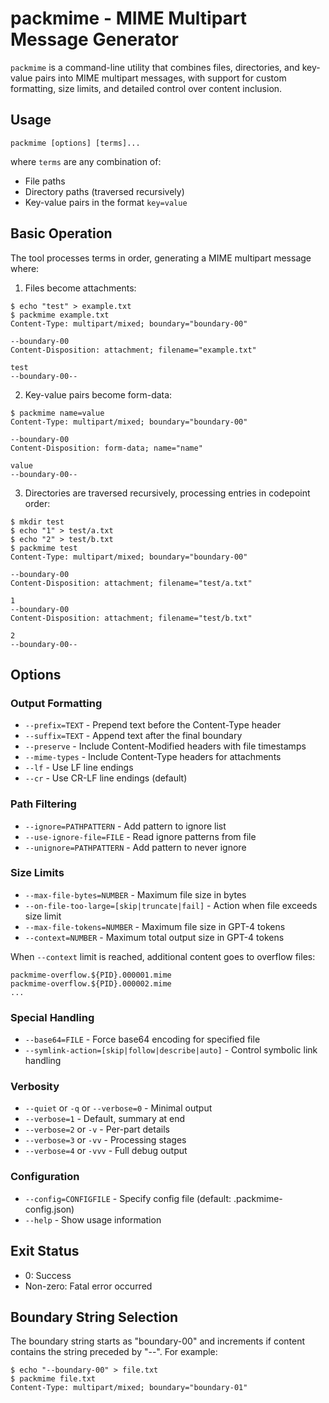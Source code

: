 # packmime - MIME Multipart Message Generator

`packmime` is a command-line utility that combines files, directories, and key-value pairs into MIME multipart messages, with support for custom formatting, size limits, and detailed control over content inclusion.

## Usage

```
packmime [options] [terms]...
```

where `terms` are any combination of:
- File paths
- Directory paths (traversed recursively)
- Key-value pairs in the format `key=value`

## Basic Operation

The tool processes terms in order, generating a MIME multipart message where:

1. Files become attachments:
```console
$ echo "test" > example.txt
$ packmime example.txt
Content-Type: multipart/mixed; boundary="boundary-00"

--boundary-00
Content-Disposition: attachment; filename="example.txt"

test
--boundary-00--
```

2. Key-value pairs become form-data:
```console
$ packmime name=value
Content-Type: multipart/mixed; boundary="boundary-00"

--boundary-00
Content-Disposition: form-data; name="name"

value
--boundary-00--
```

3. Directories are traversed recursively, processing entries in codepoint order:
```console
$ mkdir test
$ echo "1" > test/a.txt
$ echo "2" > test/b.txt
$ packmime test
Content-Type: multipart/mixed; boundary="boundary-00"

--boundary-00
Content-Disposition: attachment; filename="test/a.txt"

1
--boundary-00
Content-Disposition: attachment; filename="test/b.txt"

2
--boundary-00--
```

## Options

### Output Formatting

- `--prefix=TEXT` - Prepend text before the Content-Type header
- `--suffix=TEXT` - Append text after the final boundary
- `--preserve` - Include Content-Modified headers with file timestamps
- `--mime-types` - Include Content-Type headers for attachments
- `--lf` - Use LF line endings
- `--cr` - Use CR-LF line endings (default)

### Path Filtering

- `--ignore=PATHPATTERN` - Add pattern to ignore list
- `--use-ignore-file=FILE` - Read ignore patterns from file
- `--unignore=PATHPATTERN` - Add pattern to never ignore

### Size Limits

- `--max-file-bytes=NUMBER` - Maximum file size in bytes
- `--on-file-too-large=[skip|truncate|fail]` - Action when file exceeds size limit
- `--max-file-tokens=NUMBER` - Maximum file size in GPT-4 tokens
- `--context=NUMBER` - Maximum total output size in GPT-4 tokens

When `--context` limit is reached, additional content goes to overflow files:
```
packmime-overflow.${PID}.000001.mime
packmime-overflow.${PID}.000002.mime
...
```

### Special Handling

- `--base64=FILE` - Force base64 encoding for specified file
- `--symlink-action=[skip|follow|describe|auto]` - Control symbolic link handling

### Verbosity

- `--quiet` or `-q` or `--verbose=0` - Minimal output
- `--verbose=1` - Default, summary at end
- `--verbose=2` or `-v` - Per-part details
- `--verbose=3` or `-vv` - Processing stages
- `--verbose=4` or `-vvv` - Full debug output

### Configuration

- `--config=CONFIGFILE` - Specify config file (default: .packmime-config.json)
- `--help` - Show usage information

## Exit Status

- 0: Success
- Non-zero: Fatal error occurred

## Boundary String Selection

The boundary string starts as "boundary-00" and increments if content contains the string preceded by "--". For example:

```console
$ echo "--boundary-00" > file.txt
$ packmime file.txt
Content-Type: multipart/mixed; boundary="boundary-01"
